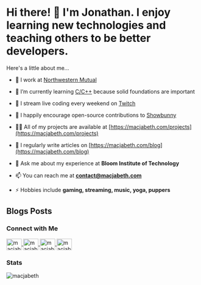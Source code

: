 # Hi there! 👋 I'm Jonathan. I enjoy learning new technologies and teaching others to be better developers.

Here's a little about me...

- 🔭 I work at [Northwestern Mutual](https://www.northwesternmutual.com/)

- 🌱 I’m currently learning [C/C++](https://cplusplus.com/) because solid foundations are important

- 👯 I stream live coding every weekend on [Twitch](https://www.twitch.tv/macjabeth)

- 🤝 I happily encourage open-source contributions to [Showbunny](https://github.com/macjabeth/showbunny)

- 👨‍💻 All of my projects are available at [https://macjabeth.com/projects](https://macjabeth.com/projects)

- 📝 I regularly write articles on [https://macjabeth.com/blog](https://macjabeth.com/blog)

- 💬 Ask me about my experience at **Bloom Institute of Technology**

- 📫 You can reach me at **contact@macjabeth.com**

- ⚡ Hobbies include **gaming, streaming, music, yoga, puppers**

## Blogs Posts

<!-- BLOG-POST-LIST:START -->
<!-- BLOG-POST-LIST:END -->

### Connect with Me

<p>
  <a href="https://twitter.com/macjabeth" target="_blank" rel="noopener noreferrer">
    <img align="center" src="https://www.vectorlogo.zone/logos/twitter/twitter-official.svg" alt="macjabeth twitter" height="30" width="40" />
  </a>
  <a href="https://linkedin.com/in/macjabeth" target="_blank" rel="noopener noreferrer">
    <img align="center" src="https://www.vectorlogo.zone/logos/linkedin/linkedin-icon.svg" alt="macjabeth linkedin" height="30" width="40" />
  </a>
  <a href="https://www.twitch.tv/macjabeth" target="_blank" rel="noopener noreferrer">
    <img align="center" src="https://www.vectorlogo.zone/logos/twitch/twitch-tile.svg" alt="macjabeth twitch" height="30" width="40" />
  </a>
  <a href="https://macjabeth.com/rss" target="_blank" rel="noopener noreferrer">
    <img align="center" src="https://www.vectorlogo.zone/logos/rss/rss-icon.svg" alt="macjabeth rss" height="30" width="40" />
  </a>
</p>

### Stats

<p>
  <img align="center" src="https://github-readme-stats.vercel.app/api?username=macjabeth&show_icons=true&locale=en" alt="macjabeth" />
</p>

<!-- ### Support

<p>
  <a href="https://www.buymeacoffee.com/macjabeth">
    <img align="left" src="https://cdn.buymeacoffee.com/buttons/v2/default-yellow.png" height="50" width="210" alt="macjabeth" />
  </a>
</p> -->
